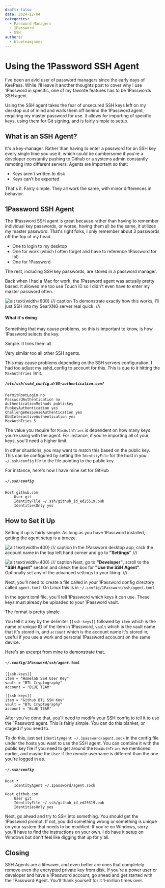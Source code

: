 ```yaml
---
draft: false 
date: 2024-12-04
categories:
  - Password Managers
  - 1Password
  - SSH
authors:
  - blueteamjames
---
```


# Using the 1Password SSH Agent
I've been an avid user of password managers since the early days of KeePass. While I'll leave it another thoughts post to cover why I use 1Password in specific, one of my favorite features has to be 1Passwords SSH agent.

Using the SSH agent takes the fear of unsecured SSH keys left on my desktop out of mind and walls them off behind the 1Password agent, requiring my master password for use. It allows for importing of specific keys, using them for Git signing, and is fairly simple to setup.

<!-- more -->
## What is an SSH Agent?
It's a key-manager. Rather than having to enter a password for an SSH key every single time you use it, which could be cumbersome if you're a developer constantly pushing to Github or a systems admin constantly remoting into different servers. Agents are important so that:

* Keys aren't written to disk
* Keys can't be exported

That's it. Fairly simple. They all work the same, with minor differences in behavior. 

## 1Password SSH Agent
The 1Password SSH agent is great because rather than having to remember individual key passwords, or worse, having them all be the same, it utilizes my master password. That's right folks, I only remember about 3 passwords off the top of my head.

* One to login to my desktop
* One for work (which I often forget and have to reference 1Password for lol)
* One for 1Password

The rest, including SSH key passwords, are stored in a password manager.

Back when I had a Mac for work, the 1Password agent was actually pretty based. It allowed me too use Touch ID so I didn't even have to enter my master password often. 

![alt text](../images/op-ssh-agent/op-ssh-ex.png){width=600}
/// caption
To demonstrate exactly how this works, I'll just SSH into my SearXNG server real quick.
///

#### What it's doing
Something that may cause problems, so this is important to know, is how 1Password selects the key.

Simple. It tries them all.

Very similar too all other SSH agents.

This may cause problems depending on the SSH servers configuration. I had too adjust my sshd_config to account for this. This is due to it hitting the `MaxAuthTries` limit.

##### `/etc/ssh/sshd_config.d/05-authentication.conf`
```
PermitRootLogin no
PasswordAuthentication no
AuthenticationMethods publickey
PubkeyAuthentication yes
ChallengeResponseAuthentication yes
KbdInteractiveAuthentication yes
MaxAuthTries 5

```
The value you require for `MaxAuthTries` is dependent on how many keys you're using with the agent. For instance, if you're importing all of your keys, you'll need a higher limit.

In other situations, you may want to match this based on the public key. This can be configured by setting the `IdentityFile` for the host in you `~/.ssh/config` file to the file pointing to the public key.

For instance, here's how I have mine set for GitHub
##### `~/.ssh/config`
```
Host github.com
	User git
	IdentityFile ~/.ssh/github_id_ed25519.pub
	IdentitiesOnly yes
```

## How to Set it Up
Setting it up is fairly simple. As long as you have 1Password installed, getting the agent setup is a breeze.

![alt text](../images/op-ssh-agent/op-step-1.png){width=400}
/// caption
In the 1Password desktop app, click the account name in the top left hand corner and go to **"Settings"**
///


![alt text](../images/op-ssh-agent/op-step-2.png){width=400}
/// caption
Next, go to **"Developer"**, scroll to the **"SSH Agent"** section and check the box for **"Use the SSH Agent"**. Optionally set any of the advanced settings to your liking.
///

Next, you'll need to create a file called in your 1Password config directory called `agent.toml`. On Linux this is in `~/.config/1Password/ssh/agent.toml`

In the agent.toml file, you'll tell 1Password which keys it can use. These keys must already be uploaded to your 1Password vault. 

The format is pretty simple

You tell it a key by the delimiter `[[ssh-keys]]` followed by `item` which is the name or unique ID of the item in 1Password, `vault` which is the vault name that it's stored in, and `account` which is the account name it's stored in; useful if you use a work and personal 1Password accouont on the same device.

Here's an excerpt from mine to demonstrate that.

##### `~/.config/1Password/ssh/agent.toml`
```
[[ssh-keys]]
item = "Homelab SSH User Key"
vault = "BTL Cryptography"
account = "BLUE TEAM"

[[ssh-keys]]
item = "Github BTL SSH Key"
vault = "BTL Cryptography"
account = "BLUE TEAM"
```

After you've done that, you'll need to modify your SSH config to tell it to use the 1Password agent. This is fairly simple. You can do this blanket, or staged if you need to. 

To do this, just set `IdentityAgent ~/.1password/agent.sock` in the config file under the hosts you want to use the SSH agent. You can combine it with the public key file if you need to get around the `MaxAuthTries` we mentioned earlier, and maybe the `User` if the remote username is different than the one you're logged in as.

##### `~/.ssh/config`
```
Host *
	IdentityAgent ~/.1password/agent.sock

Host github.com
	User git
	IdentityFile ~/.ssh/github_id_ed25519.pub
	IdentitiesOnly yes

```

Next, go ahead and try to SSH into something. You should get the 1Password prompt. If not, you did something wrong or something is unique on your system that needs to be modified. If you're on Windows, sorry you'll have to find the instructions on your own. I do have it setup on Windows but don't feel like digging that up for y'all.

## Closing
SSH Agents are a lifesaver, and even better are ones that completely remove even the encrypted private key from disk. If you're a power user or developer and have a 1Password account, go ahead and get started with the 1Password Agent. You'll thank yourself for it 1-million times over.